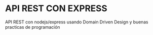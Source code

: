 # API REST CON EXPRESS
API REST con nodejs/express usando Domain Driven Design y buenas practicas de programación
